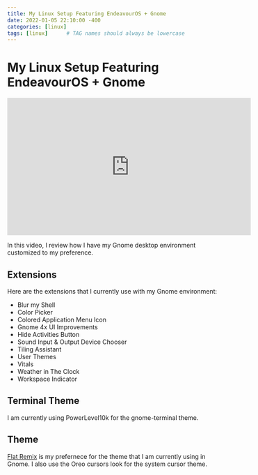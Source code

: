 ```yaml
---
title: My Linux Setup Featuring EndeavourOS + Gnome
date: 2022-01-05 22:10:00 -400
categories: [linux]
tags: [linux]      # TAG names should always be lowercase
---
```


# My Linux Setup Featuring EndeavourOS + Gnome

<iframe width="560" height="315" src="https://www.youtube.com/embed/s67-FaaxJ9A" title="YouTube video player" frameborder="0" allow="accelerometer; autoplay; clipboard-write; encrypted-media; gyroscope; picture-in-picture" allowfullscreen></iframe>

In this video, I review how I have my Gnome desktop environment customized to my preference.

## Extensions

Here are the extensions that I currently use with my Gnome environment:

* Blur my Shell
* Color Picker
* Colored Application Menu Icon
* Gnome 4x UI Improvements
* Hide Activities Button
* Sound Input & Output Device Chooser
* Tiling Assistant
* User Themes
* Vitals
* Weather in The Clock
* Workspace Indicator

## Terminal Theme

I am currently using PowerLevel10k for the gnome-terminal theme.

## Theme

<a href="https://www.gnome-look.org/p/1214931">Flat Remix</a> is my prefernece for the theme that I am currently using in Gnome. I also use the Oreo cursors look for the system cursor theme.

